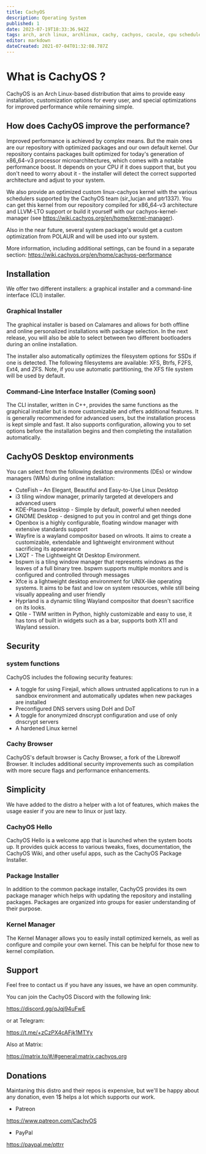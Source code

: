 ```yaml
---
title: CachyOS
description: Operating System
published: 1
date: 2023-07-19T18:33:36.942Z
tags: arch, arch linux, archlinux, cachy, cachyos, cacule, cpu scheduler, gnu, linux
editor: markdown
dateCreated: 2021-07-04T01:32:08.787Z
---
```


# What is CachyOS ?

CachyOS is an Arch Linux-based distribution that aims to provide easy installation, customization options for every user, and special optimizations for improved performance while remaining simple.

## How does CachyOS improve the performance?

Improved performance is achieved by complex means. But the main ones are our repository with optimized packages and our own default kernel. Our repository contains packages built optimized for today's generation of x86_64-v3 processor microarchitectures,  which comes with a notable performance boost. It depends on your CPU if it does support that, but you don't need to worry about it - the installer will detect the correct supported architecture and adjust to your system.

We also provide an optimized custom linux-cachyos kernel with the various schedulers supported by the CachyOS team (sir_lucjan and ptr1337). You can get this kernel from our repository compiled for x86_64-v3 architecture and LLVM-LTO support or build it yourself with our cachyos-kernel-manager (see https://wiki.cachyos.org/en/home/kernel-manager).

Also in the near future, several system package's would get a custom optimization from POLAUR and will be used into our system.

More information, including additional settings, can be found in a separate section:
https://wiki.cachyos.org/en/home/cachyos-performance

## Installation

We offer two different installers: a graphical installer and a command-line interface (CLI) installer.

### Graphical Installer

The graphical installer is based on Calamares and allows for both offline and online personalized installations with package selection. In the next release, you will also be able to select between two different bootloaders during an online installation.

The installer also automatically optimizes the filesystem options for SSDs if one is detected. The following filesystems are available: XFS, Btrfs, F2FS, Ext4, and ZFS. Note, if you use automatic partitioning, the XFS file system will be used by default.

### Command-Line Interface Installer (Coming soon)

The CLI installer, written in C++, provides the same functions as the graphical installer but is more customizable and offers additional features. It is generally recommended for advanced users, but the installation process is kept simple and fast. It also supports configuration, allowing you to set options before the installation begins and then completing the installation automatically.

## CachyOS Desktop environments

You can select from the following desktop environments (DEs) or window managers (WMs) during online installation:

- CuteFish – An Elegant, Beautiful and Easy-to-Use Linux Desktop
- i3 tiling window manager, primarily targeted at developers and advanced users
- KDE-Plasma Desktop - Simple by default, powerful when needed
- GNOME Desktop - designed to put you in control and get things done
- Openbox is a highly configurable, floating window manager with extensive standards support
- Wayfire is a wayland compositor based on wlroots. It aims to create a customizable, extendable and lightweight environment without sacrificing its appearance
- LXQT - The Lightweight Qt Desktop Environment.
- bspwm is a tiling window manager that represents windows as the leaves of a full binary tree. bspwm supports multiple monitors and is configured and controlled through messages
- Xfce is a lightweight desktop environment for UNIX-like operating systems. It aims to be fast and low on system resources, while still being visually appealing and user friendly
- Hyprland is a dynamic tiling Wayland compositor that doesn't sacrifice on its looks.
- Qtile - TWM written in Python, highly customizable and easy to use, it has tons of built in widgets such as a bar, supports both X11 and Wayland session.

## Security

### system functions

CachyOS includes the following security features:

- A toggle for using Firejail, which allows untrusted applications to run in a sandbox environment and automatically updates when new packages are installed
- Preconfigured DNS servers using DoH and DoT
- A toggle for anonymized dnscrypt configuration and use of only dnscrypt servers
- A hardened Linux kernel

### Cachy Browser

CachyOS's default browser is Cachy Browser, a fork of the Librewolf Browser. It includes additional security improvements such as compilation with more secure flags and performance enhancements.

## Simplicity

We have added to the distro a helper with a lot of features, which makes the usage easier if you are new to linux or just lazy.

### CachyOS Hello

CachyOS Hello is a welcome app that is launched when the system boots up. It provides quick access to various tweaks, fixes, documentation, the CachyOS Wiki, and other useful apps, such as the CachyOS Package Installer.

### Package Installer

In addition to the common package installer, CachyOS provides its own package manager which helps with updating the repository and installing packages. Packages are organized into groups for easier understanding of their purpose.

### Kernel Manager

The Kernel Manager allows you to easily install optimized kernels, as well as configure and compile your own kernel. This can be helpful for those new to kernel compilation.

## Support

Feel free to contact us if you have any issues, we have an open community.

You can join the CachyOS Discord with the following link:

https://discord.gg/qJqj94uFwE

or at Telegram:

https://t.me/+zCzPX4cAFjk1MTYy

Also at Matrix:

https://matrix.to/#/#general:matrix.cachyos.org

## Donations

Maintaning this distro and their repos is expensive, but we'll be happy about any donation, even 1$ helps a lot which supports our work.

- Patreon

https://www.patreon.com/CachyOS

- PayPal

https://paypal.me/pttrr